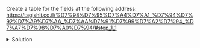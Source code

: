 Create a table for the fields at the following address:
https://tagishli.co.il/%D7%98%D7%95%D7%A4%D7%A1_%D7%94%D7%92%D7%A9%D7%AA_%D7%AA%D7%91%D7%99%D7%A2%D7%94_%D7%A7%D7%98%D7%A0%D7%94/#step_1_1
<details>
  <summary>
    Solution
  </summary>

```Cucumber
 When fill the next fields
      | id        | firstName | lastName | city     | Address   | number | apartment | postCode | phoneNumber | fax        | otherPhoneNumber | email           |
      | 123456789 | Tzahi     | Anidgar  | Herzliya | Azanhanim | 13     | 4         | 4449135  | 050-9886985 | 04-9885658 | 052-7877411      | tzahi@gotech.io |
```

</details>